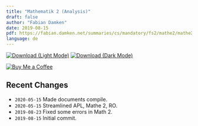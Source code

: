 ```yaml
---
title: "Mathematik 2 (Analysis)"
draft: false
author: "Fabian Damken"
date: 2019-08-15
pdf: https://fabian.damken.net/summaries/cs/mandatory/fs2/mathe2/mathe2-summary.pdf
language: de
---
```


[![Download (Light Mode)](/download.png)](mathe2-summary.pdf)
[![Download (Dark Mode)](/download-dark.png)](mathe2-summary-dark.pdf)

[![Buy Me a Coffee](/kofi.png)](https://ko-fi.com/fdamken)

## Recent Changes
- `2020-05-15` Made documents compile.
- `2020-05-15` Streamlined APL, Mathe 2, RO.
- `2019-08-23` Fixed some errors in Math 2.
- `2019-08-15` Initial commit.
